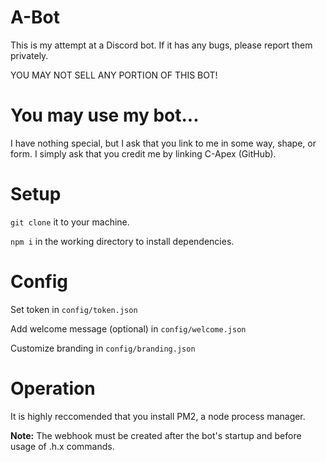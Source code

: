 # A-Bot
This is my attempt at a Discord bot. If it has any bugs, please report them privately.

YOU MAY NOT SELL ANY PORTION OF THIS BOT!

# You may use my bot...
I have nothing special, but I ask that you link to me in some way, shape, or form. I simply ask that you credit me by linking C-Apex (GitHub).

# Setup
`git clone` it to your machine.

`npm i` in the working directory to install dependencies.

# Config

Set token in `config/token.json`

Add welcome message (optional) in `config/welcome.json`

Customize branding in `config/branding.json`

# Operation
It is highly reccomended that you install PM2, a node process manager.

**Note:** The webhook must be created after the bot's startup and before usage of .h.x commands.
